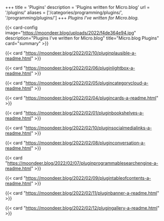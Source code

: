 +++
title = 'Plugins'
description = 'Plugins written for Micro.blog'
url = '/plugins/'
aliases = ['/categories/programming/plugins/', '/programming/plugins/']
+++
*Plugins I've written for Micro.blog.*

{{< card-config image="https://moondeer.blog/uploads/2022/f4de364e94.jpg" description="Plugins I've written for Micro.blog" title="Micro.blog Plugins" card="summary" >}}

{{< card "https://moondeer.blog/2022/02/10/pluginplausible-a-readme.html" >}}

{{< card "https://moondeer.blog/2022/02/06/pluginlightbox-a-readme.html" >}}

{{< card "https://moondeer.blog/2022/02/05/plugincategorycloud-a-readme.html" >}}

{{< card "https://moondeer.blog/2022/02/04/plugincards-a-readme.html" >}}

{{< card "https://moondeer.blog/2022/02/01/pluginbookshelves-a-readme.html" >}}

{{< card "https://moondeer.blog/2022/02/10/pluginsocialmedialinks-a-readme.html" >}}

{{< card "https://moondeer.blog/2022/02/08/pluginconversation-a-readme.html" >}}

{{< card "https://moondeer.blog/2022/02/07/pluginprogrammablesearchengine-a-readme.html" >}}

{{< card "https://moondeer.blog/2022/02/09/plugintableofcontents-a-readme.html" >}}

{{< card "https://moondeer.blog/2022/02/11/pluginbanner-a-readme.html" >}}

{{< card "https://moondeer.blog/2022/02/12/plugingallery-a-readme.html" >}}